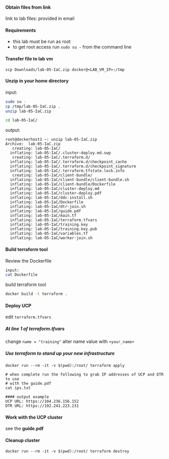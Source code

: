 #### Obtain files from link

link to lab files:
provided in email

#### Requirements

* this lab must be run as root
* to get root access run `sudo su -` from the command line

#### Transfer file to lab vm

`scp Downloads/lab-05-IaC.zip docker@<LAB_VM_IP>:/tmp`

#### Unzip in your home directory

input:

```bash
sudo su -
cp /tmp/lab-05-IaC.zip .
unzip lab-05-IaC.zip

cd lab-05-IaC/
```

output:

```
root@dockerhost1 ~: unzip lab-05-IaC.zip
Archive:  lab-05-IaC.zip
   creating: lab-05-IaC/
  inflating: lab-05-IaC/.cluster-deploy.md.swp
   creating: lab-05-IaC/.terraform.d/
  inflating: lab-05-IaC/.terraform.d/checkpoint_cache
  inflating: lab-05-IaC/.terraform.d/checkpoint_signature
  inflating: lab-05-IaC/.terraform.tfstate.lock.info
   creating: lab-05-IaC/client-bundle/
  inflating: lab-05-IaC/client-bundle/client-bundle.sh
  inflating: lab-05-IaC/client-bundle/Dockerfile
  inflating: lab-05-IaC/cluster-deploy.md
  inflating: lab-05-IaC/cluster-deploy.pdf
  inflating: lab-05-IaC/ddc-install.sh
  inflating: lab-05-IaC/Dockerfile
  inflating: lab-05-IaC/dtr-join.sh
  inflating: lab-05-IaC/guide.pdf
  inflating: lab-05-IaC/main.tf
  inflating: lab-05-IaC/terraform.tfvars
  inflating: lab-05-IaC/training.key
  inflating: lab-05-IaC/training.key.pub
  inflating: lab-05-IaC/variables.tf
  inflating: lab-05-IaC/worker-join.sh
```

#### Build terraform tool

Review the Dockerfile

```bash
input:
cat Dockerfile
```

build terraform tool

```bash
docker build -t terraform .
```

#### Deploy UCP

edit `terraform.tfvars`

##### At line 1 of terraform.tfvars

change `name = "training"`
alter name value with `<your_name>`

##### Use terraform to stand up your new infrastructure

```
docker run --rm -it -v $(pwd):/root/ terraform apply

# when complete run the following to grab IP addresses of UCP and DTR to use 
# with the guide.pdf
cat ips.txt

#### output example
UCP URL: https://104.236.156.152
DTR URL: https://192.241.223.231
```

#### Work with the UCP cluster

see the **guide.pdf**

#### Cleanup cluster

```
docker run --rm -it -v $(pwd):/root/ terraform destroy
```
